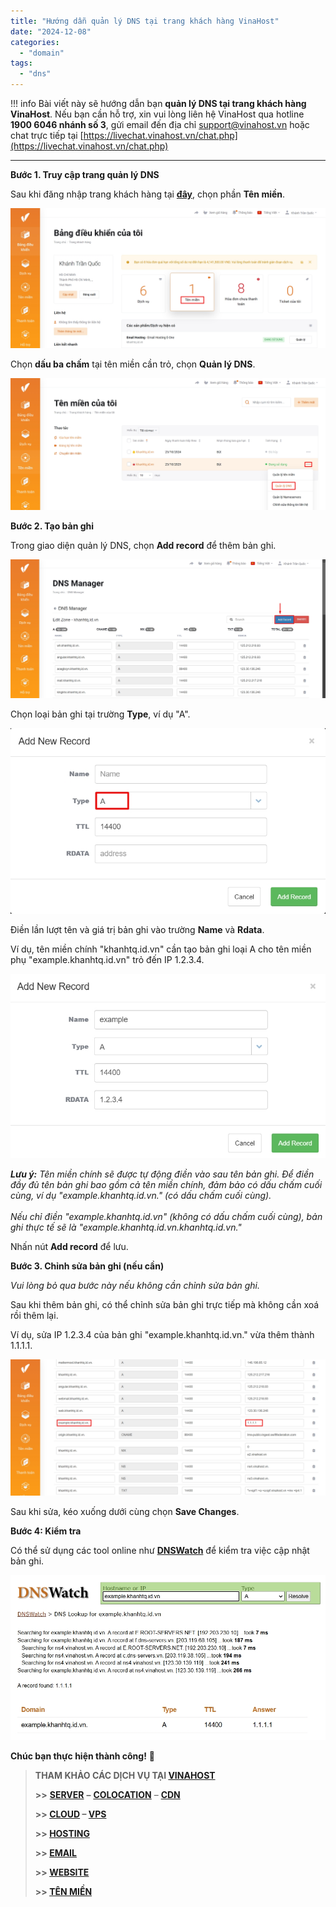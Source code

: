 ```yaml
---
title: "Hướng dẫn quản lý DNS tại trang khách hàng VinaHost"
date: "2024-12-08"
categories:
  - "domain"
tags:
  - "dns"
---
```


!!! info
Bài viết này sẽ hướng dẫn bạn **quản lý DNS tại trang khách hàng VinaHost**. Nếu bạn cần hỗ trợ, xin vui lòng liên hệ VinaHost qua hotline **1900 6046 nhánh số 3**, gửi email đến địa chỉ [support@vinahost.vn](mailto:support@vinahost.vn) hoặc chat trực tiếp tại [https://livechat.vinahost.vn/chat.php](https://livechat.vinahost.vn/chat.php)

<hr>

**Bước 1. Truy cập trang quản lý DNS**

Sau khi đăng nhập trang khách hàng tại **[đây](https://secure.vinahost.vn/ac/clientarea.php)**, chọn phần **Tên miền**.

![](./images/huong-dan-tro-ten-mien01.jpg)

Chọn **dấu ba chấm** tại tên miền cần trỏ, chọn **Quản lý DNS**.

![](./images/huong-dan-tro-ten-mien02.jpg)

**Bước 2. Tạo bản ghi**

Trong giao diện quản lý DNS, chọn **Add record** để thêm bản ghi.

![](./images/huong-dan-tro-ten-mien03.jpg)

Chọn loại bản ghi tại trường **Type**, ví dụ "A".

![](./images/huong-dan-tro-ten-mien04.jpg)

Điền lần lượt tên và giá trị bản ghi vào trường **Name** và **Rdata**.

Ví dụ, tên miền chính "khanhtq.id.vn" cần tạo bản ghi loại A cho tên miền phụ "example.khanhtq.id.vn" trỏ đến IP 1.2.3.4.

![](./images/huong-dan-tro-ten-mien05.jpg)

_**Lưu ý:** Tên miền chính sẽ được tự động điền vào sau tên bản ghi. Để điền đầy đủ tên bản ghi bao gồm cả tên miền chính, đảm bảo có dấu chấm cuối cùng, ví dụ "example.khanhtq.id.vn." (có dấu chấm cuối cùng).<br><br>Nếu chỉ điền "example.khanhtq.id.vn" (không có dấu chấm cuối cùng), bản ghi thực tế sẽ là "example.khanhtq.id.vn.khanhtq.id.vn."_

Nhấn nút **Add record** để lưu.

**Bước 3. Chỉnh sửa bản ghi (nếu cần)**

_Vui lòng bỏ qua bước này nếu không cần chỉnh sửa bản ghi._

Sau khi thêm bản ghi, có thể chỉnh sửa bản ghi trực tiếp mà không cần xoá rồi thêm lại.

Ví dụ, sửa IP 1.2.3.4 của bản ghi "example.khanhtq.id.vn." vừa thêm thành 1.1.1.1.

![](./images/huong-dan-tro-ten-mien06.jpg)

Sau khi sửa, kéo xuống dưới cùng chọn **Save Changes**.

**Bước 4: Kiểm tra**

Có thể sử dụng các tool online như **[DNSWatch](https://www.dnswatch.info/)** để kiểm tra việc cập nhật bản ghi.

![](./images/huong-dan-tro-ten-mien07.jpg)

**Chúc bạn thực hiện thành công!** 🥳

> **THAM KHẢO CÁC DỊCH VỤ TẠI [VINAHOST](https://vinahost.vn/)**
>
> **\>>** [**SERVER**](https://vinahost.vn/thue-may-chu-rieng/) **–** [**COLOCATION**](https://vinahost.vn/colocation.html) – [**CDN**](https://vinahost.vn/dich-vu-cdn-chuyen-nghiep)
>
> **\>> [CLOUD](https://vinahost.vn/cloud-server-gia-re/) – [VPS](https://vinahost.vn/vps-ssd-chuyen-nghiep/)**
>
> **\>> [HOSTING](https://vinahost.vn/wordpress-hosting)**
>
> **\>> [EMAIL](https://vinahost.vn/email-hosting)**
>
> **\>> [WEBSITE](http://vinawebsite.vn/)**
>
> **\>> [TÊN MIỀN](https://vinahost.vn/ten-mien-gia-re/)**
